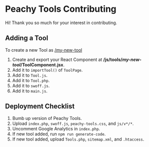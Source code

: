 Peachy Tools Contributing
===

Hi! Thank you so much for your interest in contributing.


## Adding a Tool

To create a new Tool as [/my-new-tool](https://peachytools.com/my-new-tool)
1. Create and export your React Component at **/js/tools/_my-new-tool_/ToolComponent.jsx**.
2. Add it to `importTool()` of `ToolPage`.
3. Add it to `Tool.js`.
4. Add it to `Tool.php`.
5. Add it to `swoff.js`.
6. Add it to `main.js`.


## Deployment Checklist
1. Bumb up version of Peachy Tools.
2. Upload `index.php`, `swoff.js`, `peachy-tools.css`, and `js/v*/*`.
3. Uncomment Google Analytics in `index.php`.
4. If new tool added, run `npm run generate-code`.
5. If new tool added, upload `Tools.php`, `sitemap.xml`, and `.htaccess`.
